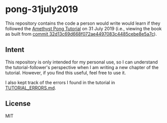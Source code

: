 # pong-31july2019

This repository contains the code a person would write would learn if they followed the [Amethyst Pong Tutorial][pong-tutorial] on 31 July 2019 (i.e., viewing the book as built from [commit 32d13c69d668f072ae4497083c4485cebe8e5a7c](https://github.com/amethyst/amethyst/commit/32d13c69d668f072ae4497083c4485cebe8e5a7c)).

## Intent

This repository is only intended for my personal use, so I can understand the tutorial-follower's perspective when I am writing a new chapter of the tutorial. However, if you find this useful, feel free to use it.

I also kept track of the errors I found in the tutorial in [TUTORIAL_ERRORS.md][tutorial-errors].

## License

MIT

[pong-tutorial]: https://book.amethyst.rs/stable/pong-tutorial.html
[tutorial-errors]: https://github.com/kylejlin/pong-31july2019/blob/master/TUTORIAL_ERRORS.md
